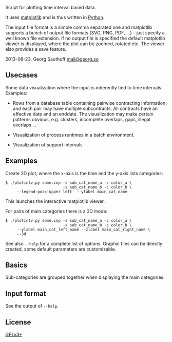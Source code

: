 Script for plotting time interval based data.

It uses [matplotlib][1] and is thus written in [Python][2].

The input file format is a simple comma separated one and
matplotlib supports a bunch of output file formats (SVG, PNG,
PDF, ...) - just specify a well known file extension. If no
output file is specified the default matplotlib viewer is displayed,
where the plot can be zoomed, rotated etc. The viewer also provides
a save feature.

2013-08-23, Georg Sauthoff <mail@georg.so>

## Usecases

Some data visualization where the input is inherently tied to
time intervals. Examples:

- Rows from a database table containing pairwise contracting information,
  and each pair may have multiple subcontracts. All contracts have
  an effective date and an enddate. The visualization may make certain
  patterns obvious, e.g. clusters, incomplete overlaps, gaps,
  illegal overlaps ...

- Visualization of process runtimes in a batch environment.

- Visualization of support intervals


## Examples

Create 2D plot, where the x-axis is the time and the y-axis lists
categories:

    $ ./plotintv.py some.inp -s sub_cat_name_a -c color_a \
                             -s sub_cat_name_b -c color_b \
         --legend-pos='upper left' --ylabel main_cat_name

This launches the interactive matplotlib viewer.

For pairs of main categories there is a 3D mode:

    $ ./plotintv.py some.inp -s sub_cat_name_a -c color_a \
                             -s sub_cat_name_b -c color_b \
         --ylabel main_cat_left_name --zlabel main_cat_right_name \
         --3d

See also `--help` for a complete list of options. Graphic files can
be directly created, some default parameters are customizable.

## Basics

Sub-categories are grouped together when displaying the main
categories.

## Input format

See the output of `--help`.

## License

[GPLv3+][gpl]

[1]: http://matplotlib.org/
[2]: http://en.wikipedia.org/wiki/Python_(programming_language)
[gpl]:   http://www.gnu.org/licenses/gpl.html
